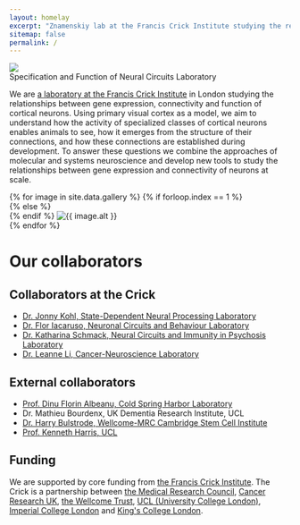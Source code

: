 ```yaml
---
layout: homelay
excerpt: "Znamenskiy lab at the Francis Crick Institute studying the relationships between gene expression, connectivity and function of cortical neurons."
sitemap: false
permalink: /
---
```


<div class="col-sm-12">
<img class="float-left biglogo" src="{{ site.url }}{{ site.baseurl }}/images/lab_logo_color.svg">
<div class="bigtitle titlebox">
Specification and Function of Neural Circuits Laboratory
</div>
</div>

<div class="col-sm-12">
  <p>
  We are <a href="https://www.crick.ac.uk/research/labs/petr-znamenskiy">a laboratory at the Francis Crick Institute</a>
  in London studying the relationships between gene expression, connectivity and
  function of cortical neurons. Using primary visual cortex as a model, we aim
  to understand how the activity of specialized classes of cortical neurons
  enables animals to see, how it emerges from the structure of their connections,
  and how these connections are established during development. To answer these
  questions we combine the approaches of molecular and systems neuroscience and
  develop new tools to study the relationships between gene expression
  and connectivity of neurons at scale.
  </p>
</div>

<div class="col-12" markdown="1">
<div class="carousel slide" data-ride="carousel">
  <div class="carousel-inner" role="listbox" style="max-width:900px; max-height:600px !important;">
    {% for image in site.data.gallery %}
    {% if forloop.index == 1 %}
    <div class="carousel-item active">
    {% else %}
    <div class="carousel-item">
    {% endif %}
      <img class="d-block w-100" src="{{ site.url }}{{ site.baseurl }}/images/carousel/{{ image.name }}" alt="{{ image.alt }}">
    </div>
    {% endfor %}
  </div>
</div>

# Our collaborators

## Collaborators at the Crick

- [Dr. Jonny Kohl, State-Dependent Neural Processing Laboratory](https://www.kohl-lab.org/)
- [Dr. Flor Iacaruso, Neuronal Circuits and Behaviour Laboratory](https://www.crick.ac.uk/research/labs/flor-iacaruso)
- [Dr. Katharina Schmack, Neural Circuits and Immunity in Psychosis Laboratory](https://www.crick.ac.uk/research/labs/katharina-schmack)
- [Dr. Leanne Li, Cancer-Neuroscience Laboratory](https://www.crick.ac.uk/research/labs/leanne-li)

## External collaborators

- [Prof. Dinu Florin Albeanu, Cold Spring Harbor Laboratory](http://albeanulab.labsites.cshl.edu/)
- Dr. Mathieu Bourdenx, UK Dementia Research Institute, UCL
- [Dr. Harry Bulstrode, Wellcome-MRC Cambridge Stem Cell Institute](https://www.stemcells.cam.ac.uk/people/pi/bulstrode)
- [Prof. Kenneth Harris, UCL](https://www.ucl.ac.uk/cortexlab/)

</div>

<div class="col-sm-12">
<h2>Funding</h2>
<p>
We are supported by core funding from
<a href="http://www.crick.ac.uk">the Francis Crick Institute</a>. The Crick is
a partnership between
<a href="https://mrc.ukri.org/">the Medical Research Council</a>,
<a href="https://www.cancerresearchuk.org/">Cancer Research UK</a>,
<a href="https://wellcome.org/">the Wellcome Trust</a>,
<a href="https://www.ucl.ac.uk/">UCL (University College London)</a>,
<a href="https://www.imperial.ac.uk/">Imperial College London</a> and
<a href="https://www.kcl.ac.uk/">King's College London</a>.
</p>

<p></p>
</div>
